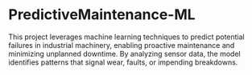 # PredictiveMaintenance-ML
This project leverages machine learning techniques to predict potential failures in industrial machinery, enabling proactive maintenance and minimizing unplanned downtime. By analyzing sensor data, the model identifies patterns that signal wear, faults, or impending breakdowns.
